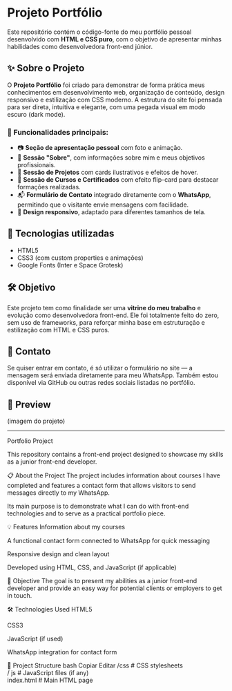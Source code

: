 # Projeto Portfólio

Este repositório contém o código-fonte do meu portfólio pessoal desenvolvido com **HTML e CSS puro**, com o objetivo de apresentar minhas habilidades como desenvolvedora front-end júnior.

## ✨ Sobre o Projeto

O **Projeto Portfólio** foi criado para demonstrar de forma prática meus conhecimentos em desenvolvimento web, organização de conteúdo, design responsivo e estilização com CSS moderno. A estrutura do site foi pensada para ser direta, intuitiva e elegante, com uma pegada visual em modo escuro (dark mode).

### 🔹 Funcionalidades principais:

* 📷 **Seção de apresentação pessoal** com foto e animação.
* 📖 **Sessão "Sobre"**, com informações sobre mim e meus objetivos profissionais.
* 💼 **Sessão de Projetos** com cards ilustrativos e efeitos de hover.
* 🧾 **Sessão de Cursos e Certificados** com efeito flip-card para destacar formações realizadas.
* 📬 **Formulário de Contato** integrado diretamente com o **WhatsApp**, permitindo que o visitante envie mensagens com facilidade.
* 📱 **Design responsivo**, adaptado para diferentes tamanhos de tela.

## 🚀 Tecnologias utilizadas

* HTML5
* CSS3 (com custom properties e animações)
* Google Fonts (Inter e Space Grotesk)

## 🛠️ Objetivo

Este projeto tem como finalidade ser uma **vitrine do meu trabalho** e evolução como desenvolvedora front-end. Ele foi totalmente feito do zero, sem uso de frameworks, para reforçar minha base em estruturação e estilização com HTML e CSS puros.

## 📲 Contato

Se quiser entrar em contato, é só utilizar o formulário no site — a mensagem será enviada diretamente para meu WhatsApp. Também estou disponível via GitHub ou outras redes sociais listadas no portfólio.

## 📸 Preview

(imagem do projeto)

---

Portfolio Project

This repository contains a front-end project designed to showcase my skills as a junior front-end developer.

📋 About the Project
The project includes information about courses I have completed and features a contact form that allows visitors to send messages directly to my WhatsApp.

Its main purpose is to demonstrate what I can do with front-end technologies and to serve as a practical portfolio piece.

💡 Features
Information about my courses

A functional contact form connected to WhatsApp for quick messaging

Responsive design and clean layout

Developed using HTML, CSS, and JavaScript (if applicable)

🎯 Objective
The goal is to present my abilities as a junior front-end developer and provide an easy way for potential clients or employers to get in touch.

🛠️ Technologies Used
HTML5

CSS3

JavaScript (if used)

WhatsApp integration for contact form

📁 Project Structure
bash
Copiar
Editar
/css            # CSS stylesheets  
/ js            # JavaScript files (if any)  
index.html      # Main HTML page
